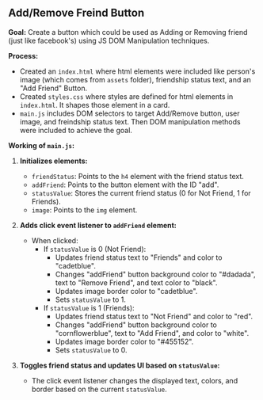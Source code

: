 ## Add/Remove Freind Button

**Goal:** Create a button which could be used as Adding or Removing friend (just like facebook's) using JS DOM Manipulation techniques.

**Process:**

- Created an `index.html` where html elements were included like person's image (which comes from `assets` folder), friendship status text, and an "Add Friend" Button.
- Created `styles.css` where styles are defined for html elements in `index.html`. It shapes those element in a card.
- `main.js` includes DOM selectors to target Add/Remove button, user image, and freindship status text. Then DOM manipulation methods were included to achieve the goal.

**Working of `main.js`:**

1.  **Initializes elements:**

    - `friendStatus`: Points to the `h4` element with the friend status text.
    - `addFriend`: Points to the button element with the ID "add".
    - `statusValue`: Stores the current friend status (0 for Not Friend, 1 for Friends).
    - `image`: Points to the `img` element.

2.  **Adds click event listener to `addFriend` element:**

    - When clicked:
      - If `statusValue` is 0 (Not Friend):
        - Updates friend status text to "Friends" and color to "cadetblue".
        - Changes "addFriend" button background color to "#dadada", text to "Remove Friend", and text color to "black".
        - Updates image border color to "cadetblue".
        - Sets `statusValue` to 1.
      - If `statusValue` is 1 (Friends):
        - Updates friend status text to "Not Friend" and color to "red".
        - Changes "addFriend" button background color to "cornflowerblue", text to "Add Friend", and color to "white".
        - Updates image border color to "#455152".
        - Sets `statusValue` to 0.

3.  **Toggles friend status and updates UI based on `statusValue`:**

    - The click event listener changes the displayed text, colors, and border based on the current `statusValue`.
